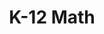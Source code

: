 ---
title: K-12 Math

components:
- component_name: hero
  supertitle: K-12 Math
  title: Making math approachable
  description: Skills, application, and conceptual questions combine to build authentic and lasting understanding of math concepts for all types of learners.
  img_src: "assets/img/hero/k-12-math-hero.svg"
---